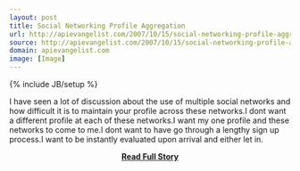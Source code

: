 ```yaml
---
layout: post
title: Social Networking Profile Aggregation
url: http://apievangelist.com/2007/10/15/social-networking-profile-aggregation/
source: http://apievangelist.com/2007/10/15/social-networking-profile-aggregation/
domain: apievangelist.com
image: [Image]
---
```

{% include JB/setup %}<p>I have seen a lot of discussion about the use of multiple social networks and how difficult it is to maintain your profile across these networks.I dont want a different profile at each of these networks.I want my one profile and these networks to come to me.I dont want to have go through a lengthy sign up process.I want to be instantly evaluated upon arrival and either let in.</p>
<center><p><a href="http://apievangelist.com/2007/10/15/social-networking-profile-aggregation/" style='padding:25px; font-sze:18px; font-weight: bold;'>Read Full Story</a></p></center>
